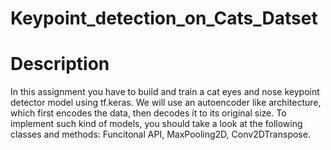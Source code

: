 # Keypoint_detection_on_Cats_Datset

# Description
In this assignment you have to build and train a cat eyes and nose keypoint detector model using tf.keras. We will use an autoencoder like architecture, which first encodes the data, then decodes it to its original size. To implement such kind of models, you should take a look at the following classes and methods: Funcitonal API, MaxPooling2D, Conv2DTranspose.
